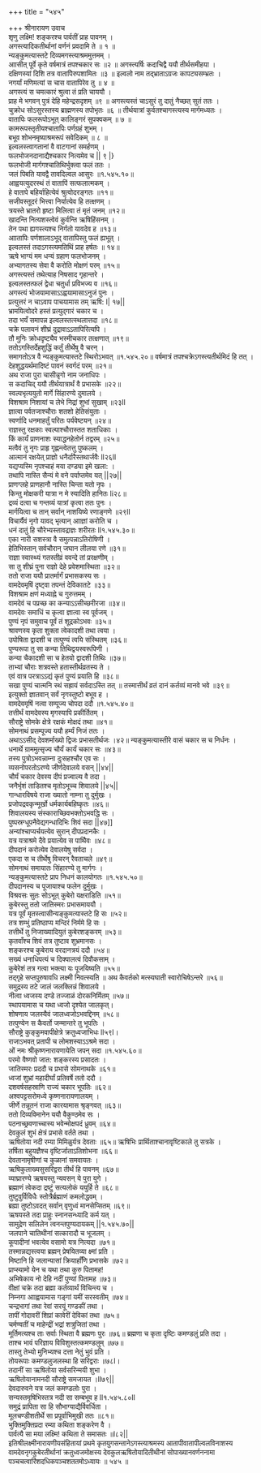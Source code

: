 +++
title = "५४५"

+++
श्रीनारायण उवाच  
शृणु लक्ष्मि! शङ्करश्च पार्वतीं प्राह पावनम् ।  
अगस्त्यादिकतीर्थानां वर्णनं प्रवदामि ते ॥ १ ॥  
न्यङ्कुमत्यास्तटे दिव्यमगस्त्याश्रममुत्तमम् ।  
आासीत् पूर्वे कृते वर्षमात्रं तपश्चकार सः ॥२ ॥
अगस्त्यर्षिः कदाचिद्वै ययौ तीर्थसमीहया ।  
दक्षिणस्यां दिशि तत्र वातापेिरुपशामितः ॥३ ॥
इल्वलो नाम तद्भ्राताऽग्रजः कापट्यसम्भ्रतः ।  
नगर्यां मणिमत्यां स चास वातापिरेव तु ॥ ४ ॥  
अगस्त्यं स चमत्कारं श्रुत्वा तं प्रति चाययौ ।  
प्राह मे भगवन् पुत्रं देहि महेन्द्रसदृशम् ॥९ ॥
अगस्त्यस्तं चाऽसुरं तु दातुं नैच्छत् सुतं ततः ।  
चुक्रोध सोऽसुरस्तस्य ब्राह्मणस्य तपोभृतः ॥६ ॥
तीर्थयात्रां कुर्वतश्चागस्त्यस्य मार्गमध्यतः ।  
वातापिः फलरूपोऽभूत् कालिङ्गरं सुपक्वकम् ॥ ७ ॥  
कामरूपस्तृतीयश्चातापिः पर्णग्रहं शुभम् ।  
बभूव शोभनमृष्याश्रमरूपं सवेदिकम् ॥ ८ ॥  
इल्वलस्त्वागतानां वै वाटगानां समर्हणम् ।  
फलभोजनदानाद्यैश्चकार नित्यमेव च \|\| ९ \|}  
फलभोजी मार्गगश्चातिथिर्भुक्त्वा फलं ततः ।  
जलं पिबति यावद्वै तावदिल्वल आसुरः ॥१.५४५.१०॥  
आह्वयत्युदरस्थं तं वातापिं सत्फलात्मकम् ।  
हे वातापे बहिर्याहित्येवं श्रुत्वोदरङ्गतः ॥११॥  
सजीवस्तूदरं भित्त्वा निर्यात्येव हि तत्क्षणम् ।  
त्रयस्ते भ्रातरो हृष्टा मिलित्वा तं मृतं जनम् ॥१२॥  
खादन्ति नित्यशस्त्वेवं कुर्वन्ति ऋषिहिंसनम् ।  
तेन पथा ह्यगस्त्यश्च निर्गतो यावदेव ह ॥१३॥  
आातापिः पर्णशालाऽभूद् वातापिस्तु फलं ह्यभूत् ।  
इल्वलस्तं तदाऽगस्त्यमतिथिं प्राह हर्षतः ॥ १४॥  
ऋषे भाग्यं मम धन्यं ग्रहाण फलभोजनम् ।  
अभ्यागतस्य सेवा वै करोति मोक्षणं परम् ॥१५॥  
अगस्त्यस्तं तथेत्याह निषसाद गृहान्तरे ।  
इल्वलस्तत्फलं द्वेधा चतुर्धा प्रविभज्य व ॥१६॥  
अगस्त्यं भोजयामासाऽऽह्वयामासाऽनुजं पुनः ।  
प्रत्युत्तरं न चाऽवाप पाचयामास तम् ऋषि: l\| १७\|\|  
भ्रामयित्वोदरे हस्तं प्रत्युद्गारं चकार च ।  
तदा भयँ समापन्न इल्वलस्तत्स्थलात्तदा ॥१८॥  
चक्रे पलायनं शीघ्रं दुद्रावाऽऽतापिरित्यपि ।  
तौ मुनिः क्रोधदृष्ट्यैव भस्मीचकार तत्क्षणात् ॥१९॥  
ततोऽगस्तिर्देहशुद्धिं कर्तुं तीर्थेषु वै चरन् ।  
समागतोऽत्र वै न्यङ्कुमत्यास्तटे स्थिरोऽभवत् ॥१.५४५.२०॥
वर्षमात्रं तपश्चक्रेऽगस्त्यतीर्थमिदं हि तत् ।  
देहशुद्धयर्थमादिष्टं पावनं स्वर्गदं परम् ॥२१॥  
अथ राजा पुरा चासीन्नृगो नाम जनाधिपः ।  
स कदाचिद् ययौ तीर्थयात्रार्थं वै प्रभासके ॥२२॥  
स्वल्पभृत्ययुतो मार्गे सिंहारण्ये दुमालये ।  
विशश्राम निशायां च लेभे निद्रां शुभां सुखाम् ॥२३ll  
ज्ञात्वा पर्वतजाश्चौराः शतशो हेतिसंयुताः ।  
स्वर्णादि धनमाहर्तुं परितः पर्यवेष्टयन् ॥२४॥  
राज्ञस्तु रक्षकाः स्वल्पाश्चौरास्तत शताधिकाः ।  
किं कार्यं प्राणनाशः स्याद्धनहेतोर्न तद्वरम् ॥२५॥  
मत्वैवं तु नृगः प्राहृ गृह्णन्त्वेतत्तु पुष्कलम् ।  
आत्मानं रक्षयेत् प्राज्ञो धनैर्दारैस्तथार्जवैः ll२६ll  
यद्यप्यस्मि नृपश्चाहं मया दण्ड्या इमे खला: ।  
तथापि नास्ति सैन्यं मे वने पर्याप्तमेव यत् \|\|२७\|\|  
प्राणग्लहे प्राणहानौ नास्ति चिन्ता यतो नृपः ।  
किन्तु मोक्षकरी यात्रा न मे स्यादिति हानितः li२८॥  
द्रव्यं दत्वा च गन्तव्यं यात्रां कृत्वा ततः पुनः ।  
मार्गयित्वा च तान् सर्वान् नाशयिष्ये रणाङ्गणे ॥२९ll  
विचार्यैवं नृगो यावद् भृत्यान् आाज्ञां करोति च ।  
धनं दातुं हि चौरेभ्यस्तावद्राज्ञः शरीरतः ll१.५४५.३०॥  
एका नारी सशस्त्रा वै समुत्पन्नाऽतिरोषिणी ।  
हेतिभिस्तान् सर्वचौरान् जघान लीलया रणे ॥३१॥  
राज्ञा स्वास्थ्यं गतस्तीव्रं ववन्दे तां प्ररक्षणीम् ।  
सा तु शीघ्रं पुना राज्ञो देहे प्रवेशमास्थिता ॥३२॥  
ततो राजा ययौ प्रातर्मार्गं प्रभासकस्य सः ।  
वामदेवमृषिं दृष्ट्वा तपन्तं देविकातटे ॥३३॥  
विशश्राम क्षणं मध्याह्ने च गुरुत्तमम् ।  
वामदेवं च पप्रच्छ का कन्याऽऽसीच्छरीरजा ॥३४॥  
वामदेवः समाधिं च कृत्वा ज्ञात्वा स्व पूर्वजम् ।  
पुण्यं नृपं समुवाच पूर्वं तं शूद्रकोऽभवः ॥३५॥  
श्रावणस्य कृता शुक्ला त्वेकादशी तथा त्वया ।  
उपोषिता द्वादशी च तत्पुण्यं त्वयि संस्थितम् ॥३६॥  
पुण्यरूपा तु सा कन्या तिथिद्वयस्वरूपिणी ।  
कन्या चैकादशी सा च हेतयो द्वादशी तिथिः ॥३७॥  
ताभ्यां चौराः शत्रवस्ते हतास्तीर्थव्रतस्य ते ।  
एवं वात्र परत्राऽऽद्यं कृतं पुण्यं प्रयाति हि ॥३८॥  
सखा पुण्यं चात्मनि स्थं सह्रायं सर्वदाऽस्ति तत् ॥
तस्मात्तीर्थं व्रतं दानं कर्तव्यं मानवे भवे ॥३९॥  
इत्युक्तो ज्ञातवान् सर्वं नृगस्तुष्टो बभूव ह ।  
वामदेवमृषिं नत्वा सम्पूज्य चोपदा ददौ ॥१.५४५.४०॥  
तत्तीर्थं वामदेवस्य मृगस्यापि प्रकीर्तितम् ।  
सौराष्ट्रे सोमके क्षेत्रे रक्षकं मोक्षदं तथा ॥४१॥  
सोमनाथं प्रसम्पूज्य ययौ हर्म्यं निजं ततः ।  
अथाऽऽसीद् देवशर्माख्यो द्विजः प्रभासतीर्थजः ।४२॥
न्यङ्कुमत्यास्तीरे वासं चकार स च निर्धनः ।  
धनार्थे ग्राममुत्सृज्य चौर्यं कार्यं चकार सः ॥४३॥  
तस्य पुत्रोऽभवन्नाम्ना दुःसहश्चौर एव सः ।  
व्यसनोपरतोऽरण्ये जीर्णदेवालये वसन् \|\|४४\|\|  
चौर्यं चकार देवस्य दीपं प्रज्वाल्य वै तदा ।  
जनैर्भृशं ताडितश्च मृतोऽभूच्च शिवालये \|\|४५\|\|  
गान्धारविषये राजा ख्यातो नाम्ना तु दुर्मुखः ।  
प्रजोपद्रवकृन्मूर्खो धर्मकार्यबहिष्कृतः ॥४६॥  
शिवालयस्य संस्काराच्छिवभक्तोऽभवद्धि सः ।  
पुष्पस्रग्धूपनैवेद्यगन्धादिभिः शिवं सदा \|\|४७\]\]  
अन्यांश्चाप्यर्चयत्येव सुरान् दीपप्रदानकैः ।  
यत्र यत्राश्रमे दैवे प्रयात्येव स पाथैिवः ॥४८॥  
दीपदानं करोत्येव देवालयेषु सर्वदा ।  
एकदा स च तीर्थेषु विचरन् रैवताचले ॥४९॥  
सोमनाथं समायातः सिंहारण्ये तु मार्गगः ।  
न्यङ्कुमत्यास्तटे प्राप निधनं कालयोगतः ॥१.५४५.५०॥  
दीपदानस्य च पूजायाश्च फलेन दुर्मुखः ।  
विश्रवसः सुतः सोऽभूत् कुबेरो यक्षराडिति ॥५१॥  
कुबेरस्तु ततो जातिस्मरः प्रभासमाययौ ।  
यत्र पूर्वं मृतस्त्वासीन्यङ्कुमत्यास्तटे हि सः ॥५२॥  
तत्र शम्भुं प्रतिष्ठाप्य मन्दिरं निर्ममे हि सः ।  
तत्तीर्थे तु निजाख्यादियुतं कुबेरशङ्करम् ॥५३॥  
कृतवाँश्च शिवं तत्र तुष्टाव शुभ्रमानसः ।  
शङ्करश्च कुबेराय वरदानत्रयं ददौ ॥५४॥  
सख्यं धनाधिपत्यं च दिक्पालत्वं दिवौकसाम् ।  
कुबेरेशं तत्र गत्वा भक्त्या यः पूजयिष्यति ॥५५॥  
तद्गृहे सप्तपुरुषावधि लक्ष्मी निवत्स्यति ॥
अथ कैवर्तको मत्स्यघाती स्वारोचिषेऽन्तरे ॥५६॥  
समुद्रस्य तटे जालं जलक्लिन्नं शिवालये ।  
नीत्वा ध्वजस्य दण्डे तज्जाळं दोरकनिर्मितम् ॥५७॥  
स्थापयामास च यथा ध्वजो दृश्येत जालकृत्।  
शोषणाय जलस्यैवं जालध्वजोऽभवद्दिनम् ॥५८॥  
तत्पुण्येन स कैवर्तो जन्मान्तरे तु भूपतिः ।  
सौराष्ट्रे कुङ्कुमवापीक्षेत्रे क्रतुध्वजाभिधः ll५९l।  
राजाऽभवत् प्रतापी च लोमशस्याऽऽश्रमे सदा ।  
ओं नमः श्रीकृष्णनारायणायेति जपन् सदा ॥१.५४५.६०॥  
परमो वैष्णवो जात: शङ्करस्य प्रसादतः ।  
जातिस्मरः प्रददौ च प्रभासे सोमनाथके ॥६१॥  
ध्वजां शुभ्रां महादीर्घां प्रतिवर्षे ततो ददौ ।  
दशवर्षसहस्राणि राज्यं चकार भूपतिः ॥६२॥  
अश्वपट्टसरोमध्ये कृष्णनारायणालयम् ।  
जीर्णे तन्नूतनं राजा कारयामास श्रृङ्गवत् ॥६३॥  
ततो दिव्यविमानेन ययौ वैकुण्ठमेव सः ।  
पठनाच्छ्रवणाच्चास्य भवेन्मोक्षपदं ध्रुवम् ॥६४॥  
देवकुलं शुभं क्षेत्रं प्रभासे वर्तते तथा ।  
ऋषितोया नदी रम्या मिमिळुर्यत्र देवताः ॥६५॥
ऋषिभिः प्रार्थिताश्चानावृष्टिकाले तु सत्रके ।  
तर्षिता बहुयज्ञैश्च वृष्टिर्जाताऽतिशोभना ॥६६॥  
देवतानामृषीणां च कुळानां समवायतः ।  
ऋषिकुलाख्यसुसरिद्वरा तीर्थं हि पावनम् ॥६७॥  
व्याघ्रारण्ये ऋषयस्तु न्यवसन् ये पुरा युगे ।  
ब्रह्माणं त्वेकदा द्रष्टुं सत्यलोकं ययुर्हि ते ॥६८॥  
तुष्टुवुर्विविधैः स्तोत्रैर्ब्रह्माणं कमलोद्धवम् ।  
ब्रह्मा तुष्टोऽवदत् सर्वान् वृणुध्वं मानसेप्सितम् ॥६९॥  
ऋषयस्ते तदा प्राहुः स्नानसन्ध्यादि कर्म यत् ।  
सामुद्रेण सलिलेन त्वनन्तपुण्यदायकम् \|\|१.५४५.७०\|\|  
जलपाने चातिथीनां सत्कारादौ च भूजलम् ।  
कूपादीनां भवत्येव वसामो यत्र नित्यदा ॥७१॥  
तस्मान्नद्यस्त्वया ब्रह्मन् प्रेषयितव्या क्ष्मां प्रति ।  
मिष्टानि हि जलान्यासां क्रियार्हाँणि प्रभासके ॥७२॥  
प्राप्स्यामो येन च यथा तथा कुरु पितामह!  
अभिषेकाय नो देहि नदीं पुण्यां पितामह ॥७३॥  
वीक्षां चक्रे तदा ब्रह्मा कर्तव्यार्थं विचिन्त्य च ।  
निम्नगा आाह्वयामास गङ्गां यमीं सरस्वतीम् ॥७४॥  
चन्द्रभागां तथा रेवां सरयूं गण्डकीं तथा ।  
तापीं गोदावरीं शिप्रां कावेरीं देविकां तथा ॥७५॥  
चर्मण्वतीं च माहेन्द्रीं भद्रां शत्रुजितां तथा ।  
मूर्तिमत्यश्च ताः सर्वाः स्थिता वै ब्रह्मणः पुरः ॥७६॥
ब्रह्मणा च कृता दृष्टिः कमण्डलुं प्रति तदा ।  
ताश्च भावं परिज्ञाय विविशुस्तत्कमण्डलुम् ॥७७॥  
तास्तु तेभ्यो मुनिभ्यश्च दत्ता नेतुं भुवं प्रति ।  
तोयरूपाः कमण्डलुजलस्था हि सरिद्वराः ॥७८l।  
तदानीं सा ऋषितोया सर्वसरिन्मयी शुभा ।  
ऋषितोयानामनदी सौराष्ट्रे समजायत ।ll७९\|\|  
देवदारुवने यत्र जलं कमण्डलोः पुरा ।  
सन्यस्तमृषिभिस्तत्र नदी सा सम्बभूव ह ll१.५४५.८०ll  
समुद्रं प्रापिता सा हि सौभाग्याद्यैर्विवर्धिता ।  
मूलचण्डीशतीर्थे सा प्रपूर्वाभिमुखी ततः ॥८१॥  
भुक्तिमुक्तिप्रदा रम्या कथिता शङ्करेण वै ।  
पार्वत्यै सा मया लक्ष्मि! कथिता ते समासतः ॥l८२\|\|  
इतिश्रीलक्ष्मीनारायणीयसंहितायां प्रथमे कृतयुगसन्तानेऽगस्त्याश्रमस्य आतापीवातापील्वलविनाशस्य वामदेवनृगकुबेरतीर्थानां क्रतुध्वजमोक्षस्य देवकुलऋषितोयादितीथीनां सोपाख्यानवर्णननामा पञ्चचत्वारिंशदधिकपञ्चशततमोऽध्यायः ॥ ५४५ ॥  
    
    
